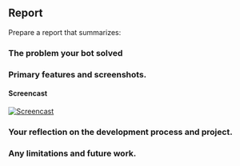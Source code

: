 ## Report

Prepare a report that summarizes:

### The problem your bot solved
### Primary features and screenshots.
#### Screencast
[![Screencast](https://i1.ytimg.com/vi/0pQsqXLqczQ/default.jpg)](https://youtu.be/0pQsqXLqczQ)

### Your reflection on the development process and project.
### Any limitations and future work.
